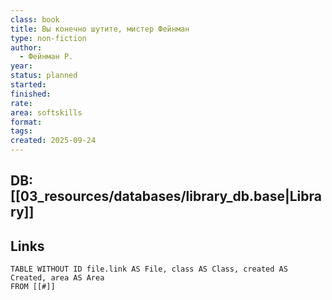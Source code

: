 ```yaml
---
class: book
title: Вы конечно шутите, мистер Фейнман
type: non-fiction
author:
  - Фейнман Р.
year:
status: planned
started:
finished:
rate:
area: softskills
format:
tags:
created: 2025-09-24
---
```

## DB: [[03_resources/databases/library_db.base|Library]]

## Links

```dataview
TABLE WITHOUT ID file.link AS File, class AS Class, created AS Created, area AS Area
FROM [[#]]
````